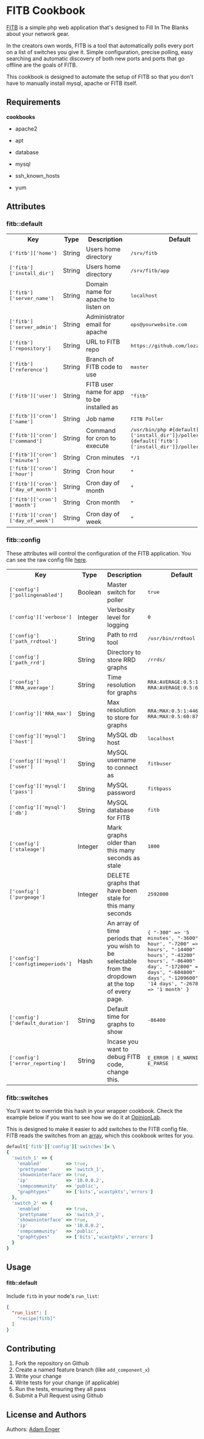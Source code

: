 FITB Cookbook
=============

[FITB](https://github.com/lozzd/FITB) is a simple php web application that's designed to Fill In The Blanks about your network gear. 

In the creators own words, FITB is a tool that automatically polls every port on a list of switches you give it. Simple configuration, precise polling, easy searching and automatic discovery of both new ports and ports that go offline are the goals of FITB.

This cookbook is designed to automate the setup of FITB so that you don't have to manually install mysql, apache or FITB itself.

Requirements
------------

**cookbooks**

* apache2

* apt

* database

* mysql

* ssh_known_hosts

* yum 

Attributes
----------
### fitb::default
<table>
  <tr>
    <th>Key</th>
    <th>Type</th>
    <th>Description</th>
    <th>Default</th>
  </tr>
  <tr>
    <td><tt>['fitb']['home']</tt></td>
    <td>String</td>
    <td>Users home directory</td>
    <td><tt>/srv/fitb</tt></td>
  </tr>
  <tr>
    <td><tt>['fitb']['install_dir']</tt></td>
    <td>String</td>
    <td>Users home directory</td>
    <td><tt>/srv/fitb/app</tt></td>
  </tr>
  <tr>
    <td><tt>['fitb']['server_name']</tt></td>
    <td>String</td>
    <td>Domain name for apache to listen on</td>
    <td><tt>localhost</tt></td>
  </tr>
  <tr>
    <td><tt>['fitb']['server_admin']</tt></td>
    <td>String</td>
    <td>Administrator email for apache</td>
    <td><tt>ops@yourwebsite.com</tt></td>
  </tr>
  <tr>
    <td><tt>['fitb']['repository']</tt></td>
    <td>String</td>
    <td>URL to FITB repo</td>
    <td><tt>https://github.com/lozzd/FITB.git</tt></td>
  </tr>
  <tr>
    <td><tt>['fitb']['reference']</tt></td>
    <td>String</td>
    <td>Branch of FITB code to use</td>
    <td><tt>master</tt></td>
  </tr>
  <tr>
    <td><tt>['fitb']['user']</tt></td>
    <td>String</td>
    <td>FITB user name for app to be installed as</td>
    <td><tt>"fitb"</tt></td>
  </tr>
  <tr>
    <td><tt>['fitb']['cron']['name']</tt></td>
    <td>String</td>
    <td>Job name</td>
    <td><tt>FITB Poller</tt></td>
  </tr>
  <tr>
    <td><tt>['fitb']['cron']['command']</tt></td>
    <td>String</td>
    <td>Command for cron to execute</td>
    <td><tt>/usr/bin/php #{default['fitb']['install_dir']}/poller.php >> #{default['fitb']['install_dir']}/poller.log 2>&1</tt></td>
  </tr>
  <tr>
    <td><tt>['fitb']['cron']['minute']</tt></td>
    <td>String</td>
    <td>Cron minutes</td>
    <td><tt>*/1</tt></td>
  </tr>
  <tr>
    <td><tt>['fitb']['cron']['hour']</tt></td>
    <td>String</td>
    <td>Cron hour</td>
    <td><tt>*</tt></td>
  </tr>
  <tr>
    <td><tt>['fitb']['cron']['day_of_month']</tt></td>
    <td>String</td>
    <td>Cron day of month</td>
    <td><tt>*</tt></td>
  </tr>
  <tr>
    <td><tt>['fitb']['cron']['month']</tt></td>
    <td>String</td>
    <td>Cron month</td>
    <td><tt>*</tt></td>
  </tr>
  <tr>
    <td><tt>['fitb']['cron']['day_of_week']</tt></td>
    <td>String</td>
    <td>Cron day of week</td>
    <td><tt>*</tt></td>
  </tr>
</table>

### fitb::config

These attributes will control the configuration of the FITB application. You can see the raw config file [here](https://github.com/lozzd/FITB/blob/master/config.php.sample).

<table>
  <tr>
    <th>Key</th>
    <th>Type</th>
    <th>Description</th>
    <th>Default</th>
  </tr>
  <tr>
    <td><tt>['config']['pollingenabled']</tt></td>
    <td>Boolean</td>
    <td>Master switch for poller</td>
    <td><tt>true</tt></td>
  </tr>
  <tr>
    <td><tt>['config']['verbose']</tt></td>
    <td>Integer</td>
    <td>Verbosity level for logging</td>
    <td><tt>0</tt></td>
  </tr>
  <tr>
    <td><tt>['config']['path_rrdtool']</tt></td>
    <td>String</td>
    <td>Path to rrd tool</td>
    <td><tt>/usr/bin/rrdtool</tt></td>
  </tr>
  <tr>
    <td><tt>['config']['path_rrd']</tt></td>
    <td>String</td>
    <td>Directory to store RRD graphs</td>
    <td><tt>/rrds/</tt></td>
  </tr>
  <tr>
    <td><tt>['config']['RRA_average']</tt></td>
    <td>String</td>
    <td>Time resolution for graphs</td>
    <td><tt>RRA:AVERAGE:0.5:1:44640 RRA:AVERAGE:0.5:60:8760</tt></td>
  </tr>
  <tr>
    <td><tt>['config']['RRA_max']</tt></td>
    <td>String</td>
    <td>Max resolution to store for graphs</td>
    <td><tt>RRA:MAX:0.5:1:44640 RRA:MAX:0.5:60:8760</tt></td>
  </tr>
  <tr>
    <td><tt>['config']['mysql']['host']</tt></td>
    <td>String</td>
    <td>MySQL db host</td>
    <td><tt>localhost</tt></td>
  </tr>
  <tr>
    <td><tt>['config']['mysql']['user']</tt></td>
    <td>String</td>
    <td>MySQL username to connect as</td>
    <td><tt>fitbuser</tt></td>
  </tr>
  <tr>
    <td><tt>['config']['mysql']['pass']</tt></td>
    <td>String</td>
    <td>MySQL password</td>
    <td><tt>fitbpass</tt></td>
  </tr>
  <tr>
    <td><tt>['config']['mysql']['db'] </tt></td>
    <td>String</td>
    <td>MySQL database for FITB</td>
    <td><tt>fitb</tt></td>
  </tr>
  <tr>
    <td><tt>['config']['staleage']</tt></td>
    <td>Integer</td>
    <td>Mark graphs older than this many seconds as stale</td>
    <td><tt>1800</tt></td>
  </tr>
  <tr>
    <td><tt>['config']['purgeage']</tt></td>
    <td>Integer</td>
    <td>DELETE graphs that have been stale for this many seconds</td>
    <td><tt>2592000</tt></td>
  </tr>
  <tr>
    <td><tt>['config']['configtimeperiods']</tt></td>
    <td>Hash</td>
    <td>An array of time periods that you wish to be selectable from the dropdown at the top of every page.</td>
    <td><tt>
    {
      "-300"     => '5 minutes', 
      "-3600"    => '1 hour', 
      "-7200"    => '2 hours', 
      "-14400"   => '4 hours', 
      "-43200"   => '12 hours', 
      "-86400"   => '1 day', 
      "-172800"  => '2 days', 
      "-604800"  => '7 days', 
      "-1209600" => '14 days', 
      "-2678400" => '1 month'
    }
  </tt></td>
  </tr>
  <tr>
    <td><tt>['config']['default_duration']</tt></td>
    <td>String</td>
    <td>Default time for graphs to show</td>
    <td><tt>-86400</tt></td>
  </tr>
  <tr>
    <td><tt>['config']['error_reporting']</tt></td>
    <td>String</td>
    <td>Incase you want to debug FITB code, change this.</td>
    <td><tt>E_ERROR | E_WARNING | E_PARSE</tt></td>
  </tr>
</table> 

### fitb::switches

You'll want to override this hash in your wrapper cookbook. Check the example below if you want to see how we do it at [OpinionLab](http://www.opinionlab.com).

This is designed to make it easier to add switches to the FITB config file. FITB reads the switches from an [array](https://github.com/lozzd/FITB/blob/master/config.php.sample#L10-L13), which this cookbook writes for you.

```ruby
default['fitb']['config']['switches']= \
{
  'switch_1' => {
    'enabled'         => true,
    'prettyname'      => 'switch_1',
    'showoninterface' => true,
    'ip'              => '10.0.0.2',
    'snmpcommunity'   => 'public',
    "graphtypes"      => ['bits','ucastpkts','errors']
  },
  'switch_2' => {
    'enabled'         => true,
    'prettyname'      => 'switch_2',
    'showoninterface' => true,
    'ip'              => '10.0.0.2',
    'snmpcommunity'   => 'public',
    "graphtypes"      => ['bits','ucastpkts','errors']
  }
}
```

Usage
-----
#### fitb::default

Include `fitb` in your node's `run_list`:

```json
{
  "run_list": [
    "recipe[fitb]"
  ]
}
```

Contributing
------------

1. Fork the repository on Github
2. Create a named feature branch (like `add_component_x`)
3. Write your change
4. Write tests for your change (if applicable)
5. Run the tests, ensuring they all pass
6. Submit a Pull Request using Github

License and Authors
-------------------
Authors: [Adam Enger](adamenger@gmail.com)
